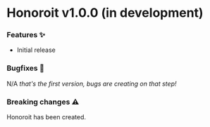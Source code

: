 # Honoroit v1.0.0 (in development)

### Features :sparkles:

* Initial release

### Bugfixes :bug:

N/A _that's the first version, bugs are creating on that step!_

### Breaking changes :warning:

Honoroit has been created.
